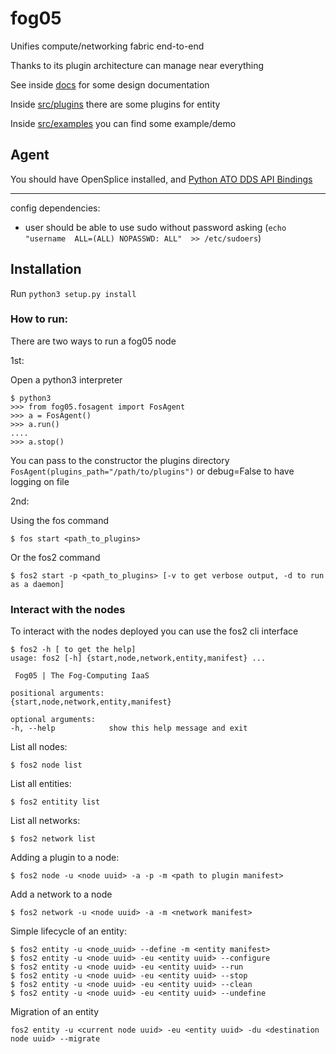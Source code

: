 # fog05


Unifies compute/networking fabric end-to-end

Thanks to its plugin architecture can manage near everything

See inside [docs](../docs) for some design documentation

Inside [src/plugins](../plugins) there are some plugins for entity

Inside [src/examples](../examples) you can find some example/demo



## Agent

You should have OpenSplice installed, and [Python ATO DDS API Bindings](https://github.com/atolab/dds-python)



---

config dependencies:

- user should be able to use sudo without password asking (`echo "username  ALL=(ALL) NOPASSWD: ALL"  >> /etc/sudoers`)

## Installation

Run `python3 setup.py install`


### How to run:


There are two ways to run a fog05 node

1st:

Open a python3 interpreter
    
    $ python3
    >>> from fog05.fosagent import FosAgent
    >>> a = FosAgent()
    >>> a.run()
    ....
    >>> a.stop()

You can pass to the constructor the plugins directory `FosAgent(plugins_path="/path/to/plugins")`
or debug=False to have logging on file

2nd:

Using the fos command
    
    $ fos start <path_to_plugins>
    
Or the fos2 command

    $ fos2 start -p <path_to_plugins> [-v to get verbose output, -d to run as a daemon]
    

### Interact with the nodes


To interact with the nodes deployed you can use the fos2 cli interface

    $ fos2 -h [ to get the help]
    usage: fos2 [-h] {start,node,network,entity,manifest} ...

     Fog05 | The Fog-Computing IaaS

    positional arguments:
    {start,node,network,entity,manifest}

    optional arguments:
    -h, --help            show this help message and exit
    
List all nodes:

    $ fos2 node list
    
List all entities:

    $ fos2 entitity list
    
List all networks:

    $ fos2 network list
    
Adding a plugin to a node:


    $ fos2 node -u <node uuid> -a -p -m <path to plugin manifest>

Add a network to a node

    $ fos2 network -u <node uuid> -a -m <network manifest>


Simple lifecycle of an entity:

    $ fos2 entity -u <node_uuid> --define -m <entity manifest>
    $ fos2 entity -u <node uuid> -eu <entity uuid> --configure
    $ fos2 entity -u <node uuid> -eu <entity uuid> --run
    $ fos2 entity -u <node uuid> -eu <entity uuid> --stop
    $ fos2 entity -u <node uuid> -eu <entity uuid> --clean
    $ fos2 entity -u <node uuid> -eu <entity uuid> --undefine
    
Migration of an entity

    fos2 entity -u <current node uuid> -eu <entity uuid> -du <destination node uuid> --migrate